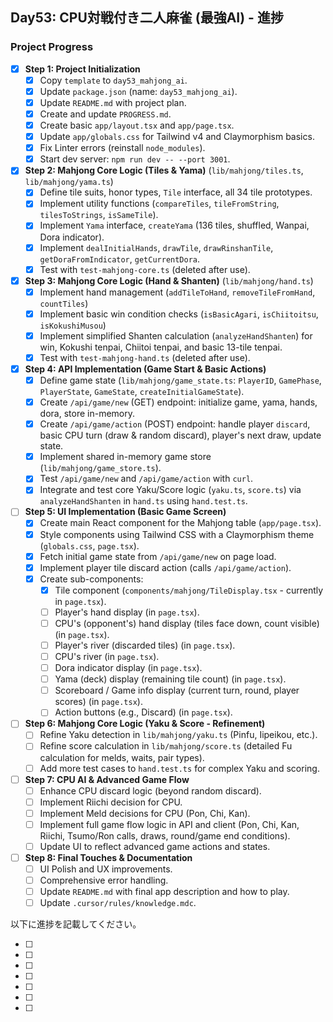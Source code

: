 ## Day53: CPU対戦付き二人麻雀 (最強AI) - 進捗

### Project Progress

- [x] **Step 1: Project Initialization**
    - [x] Copy `template` to `day53_mahjong_ai`.
    - [x] Update `package.json` (name: `day53_mahjong_ai`).
    - [x] Update `README.md` with project plan.
    - [x] Create and update `PROGRESS.md`.
    - [x] Create basic `app/layout.tsx` and `app/page.tsx`.
    - [x] Update `app/globals.css` for Tailwind v4 and Claymorphism basics.
    - [x] Fix Linter errors (reinstall `node_modules`).
    - [x] Start dev server: `npm run dev -- --port 3001`.
- [x] **Step 2: Mahjong Core Logic (Tiles & Yama)** (`lib/mahjong/tiles.ts`, `lib/mahjong/yama.ts`)
    - [x] Define tile suits, honor types, `Tile` interface, all 34 tile prototypes.
    - [x] Implement utility functions (`compareTiles`, `tileFromString`, `tilesToStrings`, `isSameTile`).
    - [x] Implement `Yama` interface, `createYama` (136 tiles, shuffled, Wanpai, Dora indicator).
    - [x] Implement `dealInitialHands`, `drawTile`, `drawRinshanTile`, `getDoraFromIndicator`, `getCurrentDora`.
    - [x] Test with `test-mahjong-core.ts` (deleted after use).
- [x] **Step 3: Mahjong Core Logic (Hand & Shanten)** (`lib/mahjong/hand.ts`)
    - [x] Implement hand management (`addTileToHand`, `removeTileFromHand`, `countTiles`)
    - [x] Implement basic win condition checks (`isBasicAgari`, `isChiitoitsu`, `isKokushiMusou`)
    - [x] Implement simplified Shanten calculation (`analyzeHandShanten`) for win, Kokushi tenpai, Chiitoi tenpai, and basic 13-tile tenpai.
    - [x] Test with `test-mahjong-hand.ts` (deleted after use).
- [x] **Step 4: API Implementation (Game Start & Basic Actions)**
    - [x] Define game state (`lib/mahjong/game_state.ts`: `PlayerID`, `GamePhase`, `PlayerState`, `GameState`, `createInitialGameState`).
    - [x] Create `/api/game/new` (GET) endpoint: initialize game, yama, hands, dora, store in-memory.
    - [x] Create `/api/game/action` (POST) endpoint: handle player `discard`, basic CPU turn (draw & random discard), player's next draw, update state.
    - [x] Implement shared in-memory game store (`lib/mahjong/game_store.ts`).
    - [x] Test `/api/game/new` and `/api/game/action` with `curl`.
    - [x] Integrate and test core Yaku/Score logic (`yaku.ts`, `score.ts`) via `analyzeHandShanten` in `hand.ts` using `hand.test.ts`.
- [ ] **Step 5: UI Implementation (Basic Game Screen)**
    - [x] Create main React component for the Mahjong table (`app/page.tsx`).
    - [x] Style components using Tailwind CSS with a Claymorphism theme (`globals.css`, `page.tsx`).
    - [x] Fetch initial game state from `/api/game/new` on page load.
    - [x] Implement player tile discard action (calls `/api/game/action`).
    - [x] Create sub-components:
        - [x] Tile component (`components/mahjong/TileDisplay.tsx` - currently in `page.tsx`).
        - [ ] Player's hand display (in `page.tsx`).
        - [ ] CPU's (opponent's) hand display (tiles face down, count visible) (in `page.tsx`).
        - [ ] Player's river (discarded tiles) (in `page.tsx`).
        - [ ] CPU's river (in `page.tsx`).
        - [ ] Dora indicator display (in `page.tsx`).
        - [ ] Yama (deck) display (remaining tile count) (in `page.tsx`).
        - [ ] Scoreboard / Game info display (current turn, round, player scores) (in `page.tsx`).
        - [ ] Action buttons (e.g., Discard) (in `page.tsx`).
- [ ] **Step 6: Mahjong Core Logic (Yaku & Score - Refinement)**
    - [ ] Refine Yaku detection in `lib/mahjong/yaku.ts` (Pinfu, Iipeikou, etc.).
    - [ ] Refine score calculation in `lib/mahjong/score.ts` (detailed Fu calculation for melds, waits, pair types).
    - [ ] Add more test cases to `hand.test.ts` for complex Yaku and scoring.
- [ ] **Step 7: CPU AI & Advanced Game Flow**
    - [ ] Enhance CPU discard logic (beyond random discard).
    - [ ] Implement Riichi decision for CPU.
    - [ ] Implement Meld decisions for CPU (Pon, Chi, Kan).
    - [ ] Implement full game flow logic in API and client (Pon, Chi, Kan, Riichi, Tsumo/Ron calls, draws, round/game end conditions).
    - [ ] Update UI to reflect advanced game actions and states.
- [ ] **Step 8: Final Touches & Documentation**
    - [ ] UI Polish and UX improvements.
    - [ ] Comprehensive error handling.
    - [ ] Update `README.md` with final app description and how to play.
    - [ ] Update `.cursor/rules/knowledge.mdc`.

以下に進捗を記載してください。


- [ ] 
- [ ] 
- [ ] 
- [ ] 
- [ ] 
- [ ] 
- [ ] 
